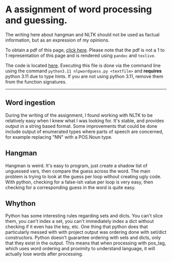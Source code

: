 # A assignment of word processing and guessing.

The writing here about hangman and NLTK should not be used as factual information, but as an expression of my opinions.

To obtain a pdf of this page, [click here](nlpwordguess.pdf). Please note that the pdf is not a 1 to 1 representation of this page and is rendered using `pandoc` and `texlive`. 

The code is located [here](nlpwordguess.py). Executing this file is done via the command line using the command `python3.11 nlpwordguess.py <textfile>` and **requires** python 3.11 due to type hints. If you are not using python 3.11, remove them from the function signatures.

---
## Word ingestion 

During the writing of the assignment, I found working with NLTK to be relatively easy when I knew what I was looking for. It's stable, and provides output in a string based format. Some improvements that could be done include output of enumerated types where parts of speech are concerned, for example replacing "NN" with a POS.Noun type.

## Hangman 

Hangman is weird. It's easy to program, just create a shadow list of unguessed vars, then compare the guess across the word. The main problem is trying to look at the guess per loop without creating ugly code. With python, checking for a false-ish value per loop is very easy, then checking for a corresponding guess in the word is quite easy.  

## Whython

Python has some interesting rules regarding sets and dicts. You can't slice them, you can't index a set, you can't immediately index a dict without checking if it even has the key, etc. One thing that python does that particularly messed with with project output was ordering done with set/dict constructors. Python doesn't guarantee ordering with sets and dicts, only that they exist in the output. This means that when processing with pos_tag, which uses word ordering and proximity to understand language, it will actually lose words after processing.
